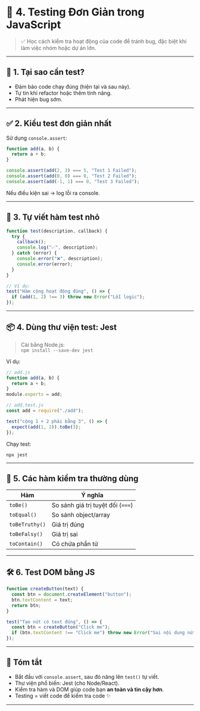 # 🔴 4. Testing Đơn Giản trong JavaScript

> ✅ Học cách kiểm tra hoạt động của code để tránh bug, đặc biệt khi làm việc nhóm hoặc dự án lớn.

---

## 🧪 1. Tại sao cần test?

- Đảm bảo code chạy đúng (hiện tại và sau này).
- Tự tin khi refactor hoặc thêm tính năng.
- Phát hiện bug sớm.

---

## ✅ 2. Kiểu test đơn giản nhất

Sử dụng `console.assert`:

```js
function add(a, b) {
  return a + b;
}

console.assert(add(2, 3) === 5, "Test 1 Failed");
console.assert(add(0, 0) === 0, "Test 2 Failed");
console.assert(add(-1, 1) === 0, "Test 3 Failed");
```

Nếu điều kiện sai → log lỗi ra console.

---

## 🧰 3. Tự viết hàm test nhỏ

```js
function test(description, callback) {
  try {
    callback();
    console.log("✅", description);
  } catch (error) {
    console.error("❌", description);
    console.error(error);
  }
}

// Ví dụ:
test("Hàm cộng hoạt động đúng", () => {
  if (add(1, 2) !== 3) throw new Error("Lỗi logic");
});
```

---

## 📦 4. Dùng thư viện test: Jest

> Cài bằng Node.js:  
> `npm install --save-dev jest`

Ví dụ:

```js
// add.js
function add(a, b) {
  return a + b;
}
module.exports = add;

// add.test.js
const add = require("./add");

test("cộng 1 + 2 phải bằng 3", () => {
  expect(add(1, 2)).toBe(3);
});
```

Chạy test:

```
npx jest
```

---

## 🧠 5. Các hàm kiểm tra thường dùng

| Hàm            | Ý nghĩa                           |
| -------------- | --------------------------------- |
| `toBe()`       | So sánh giá trị tuyệt đối (`===`) |
| `toEqual()`    | So sánh object/array              |
| `toBeTruthy()` | Giá trị đúng                      |
| `toBeFalsy()`  | Giá trị sai                       |
| `toContain()`  | Có chứa phần tử                   |

---

## 🛠 6. Test DOM bằng JS

```js
function createButton(text) {
  const btn = document.createElement("button");
  btn.textContent = text;
  return btn;
}

test("Tạo nút có text đúng", () => {
  const btn = createButton("Click me");
  if (btn.textContent !== "Click me") throw new Error("Sai nội dung nút");
});
```

---

## 🎯 Tóm tắt

- Bắt đầu với `console.assert`, sau đó nâng lên `test()` tự viết.
- Thư viện phổ biến: Jest (cho Node/React).
- Kiểm tra hàm và DOM giúp code bạn **an toàn và tin cậy hơn**.
- Testing = viết code để kiểm tra code ✨

---
